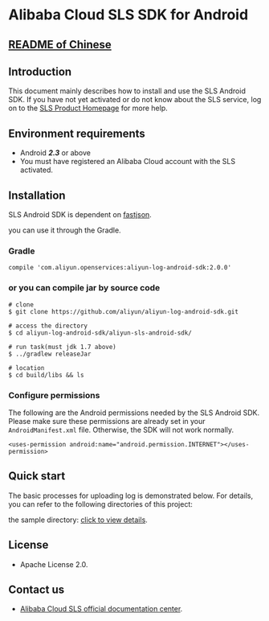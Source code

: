 ﻿# Alibaba Cloud SLS SDK for Android

## [README of Chinese](https://github.com/aliyun/aliyun-log-android-sdk/blob/master/README-CN.md)

## Introduction

This document mainly describes how to install and use the SLS Android SDK. If you have not yet activated or do not know about the SLS service, log on to the [SLS Product Homepage](https://www.aliyun.com/product/sls/) for more help.

## Environment requirements

- Android ***2.3*** or above
- You must have registered an Alibaba Cloud account with the SLS activated.

## Installation

SLS Android SDK is dependent on [fastjson](https://github.com/alibaba/fastjson). 

you can use it through the Gradle. 

### Gradle

```
compile 'com.aliyun.openservices:aliyun-log-android-sdk:2.0.0'
```
### or you can compile jar by source code
```
# clone
$ git clone https://github.com/aliyun/aliyun-log-android-sdk.git

# access the directory
$ cd aliyun-log-android-sdk/aliyun-sls-android-sdk/

# run task(must jdk 1.7 above)
$ ../gradlew releaseJar

# location
$ cd build/libs && ls
```

### Configure permissions

The following are the Android permissions needed by the SLS Android SDK. Please make sure these permissions are already set in your `AndroidManifest.xml` file. Otherwise, the SDK will not work normally.

```
<uses-permission android:name="android.permission.INTERNET"></uses-permission>
```

## Quick start

The basic processes for uploading log is demonstrated below. For details, you can refer to the following directories of this project:

the sample directory: [click to view details](https://github.com/aliyun/aliyun-log-android-sdk/tree/master/app).


## License

* Apache License 2.0.

## Contact us

* [Alibaba Cloud SLS official documentation center](https://www.aliyun.com/product/sls/).
